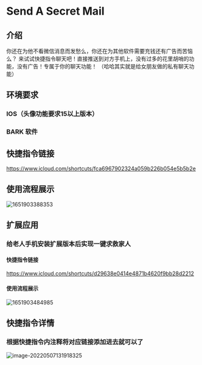# Send A Secret Mail

## 介绍

你还在为他不看微信消息而发愁么，你还在为其他软件需要充钱还有广告而苦恼么？
来试试快捷指令聊天吧！直接推送到对方手机上，没有过多的花里胡哨的功能，没有广告！专属于你的聊天功能！
（哈哈其实就是给女朋友做的私有聊天功能）

## 环境要求

### IOS（头像功能要求15以上版本）

### BARK 软件

## 快捷指令链接

https://www.icloud.com/shortcuts/fca6967902324a059b226b054e5b5b2e

## 使用流程展示

![1651903388353](README.assets/1651903388353-1903412.gif)

## 扩展应用

### 给老人手机安装扩展版本后实现一键求救家人

#### 快捷指令链接

https://www.icloud.com/shortcuts/d29638e0414e4871b4620f9bb28d2212

#### 使用流程展示

![1651903484985](README.assets/1651903484985-1903508.gif)

## 快捷指令详情

### 根据快捷指令内注释将对应链接添加进去就可以了

![image-20220507131918325](README.assets/image-20220507131918325.png)

